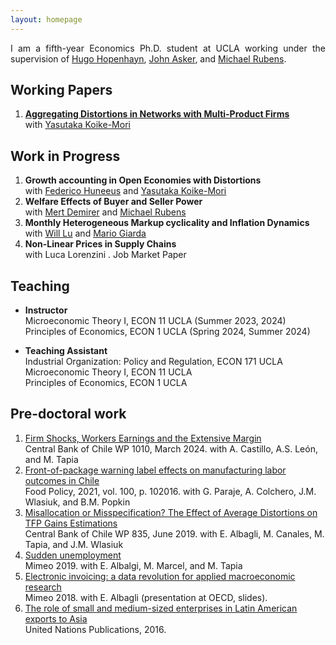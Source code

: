 ```yaml
---
layout: homepage
---
```


<p align="justify">
I am a fifth-year Economics Ph.D. student at UCLA working under the supervision of <a href="https://hopenhayn.weebly.com/"> Hugo Hopenhayn</a>, <a href="http://www.johnasker.com/">   John Asker</a>, and <a href="https://michaelrubens.github.io/"> Michael Rubens</a>.
</p>

## Working Papers
1. **<a href="https://yasutakakoike-mori.com/files/Yasu_JMP.pdf"> Aggregating Distortions in Networks with Multi-Product Firms </a>** <br>
with <a href="https://yasutakakoike-mori.com/"> Yasutaka  Koike-Mori</a>

## Work in Progress
1. **Growth accounting in Open Economies with Distortions** <br>
with <a href="https://www.fedehuneeus.com/"> Federico Huneeus</a>   and <a href="https://yasutakakoike-mori.com/"> Yasutaka Koike-Mori</a>
2. **Welfare Effects of Buyer and Seller Power** <br>
with  <a href="https://www.mertdemirer.com/ "> Mert Demirer</a>     and    <a href="https://michaelrubens.github.io/"> Michael Rubens</a>
3. **Monthly Heterogeneous Markup cyclicality and Inflation Dynamics** <br>
with <a href="https://jianyulu.weebly.com/"> Will Lu</a>  and <a href="https://www.mariogiarda.com/"> Mario Giarda</a>  
4. **Non-Linear Prices in Supply Chains** <br>
with Luca Lorenzini . Job Market Paper 

## Teaching
- **Instructor**<br>
Microeconomic Theory I, ECON 11 UCLA (Summer 2023, 2024)<br>
Principles of Economics, ECON 1 UCLA (Spring 2024, Summer 2024)

- **Teaching Assistant** <br>
Industrial Organization: Policy and Regulation, ECON 171 UCLA <br>
Microeconomic Theory I, ECON 11 UCLA  <br>
Principles of Economics, ECON 1 UCLA 

## Pre-doctoral work
1. <a href="https://www.bcentral.cl/documents/33528/133326/DTBC_1010.pdf/c65a2cc0-e74c-a3aa-28ba-551f0e0e38d4?t=1710187683974">Firm Shocks, Workers Earnings and the Extensive Margin</a> <br> 
Central Bank of Chile WP 1010, March 2024. with A. Castillo, A.S. León, and M. Tapia
2. <a href="https://www.sciencedirect.com/science/article/pii/S0306919220302220">Front-of-package warning label effects on manufacturing labor outcomes in Chile</a> <br>
Food Policy, 2021, vol. 100, p. 102016. with G. Paraje, A. Colchero, J.M. Wlasiuk, and B.M. Popkin
3. <a href="https://www.bcentral.cl/documents/33528/133326/dtbc835.pdf/e7b4b638-ea7d-fe32-e360-4f79ece2edf4?t=1655149225333">Misallocation or Misspecification? The Effect of Average Distortions on TFP Gains Estimations</a> <br> 
Central Bank of Chile WP 835, June 2019. with E. Albagli, M. Canales, M. Tapia, and J.M. Wlasiuk
4. <a href="https://sistemas.colmex.mx/Reportes/LACEALAMES/LACEA-LAMES2019_paper_79.pdf">Sudden unemployment</a> <br> 
Mimeo 2019. with E. Albalgi, M. Marcel, and M. Tapia
5. <a href="https://www.oecd.org/naec/new-economic-policymaking/Albagli_VAT%20data_presentation.pdf">Electronic invoicing: a data revolution for applied macroeconomic research</a> <br> 
Mimeo 2018. with E. Albagli (presentation at OECD, slides).
6. <a href="https://www.un-ilibrary.org/content/books/9789210572187c007">The role of small and medium-sized enterprises in Latin American exports to Asia</a> <br> 
United Nations Publications, 2016.





